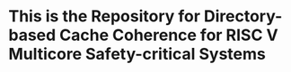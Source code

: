 # This is the Repository for Directory-based Cache Coherence for RISC V Multicore Safety-critical Systems
